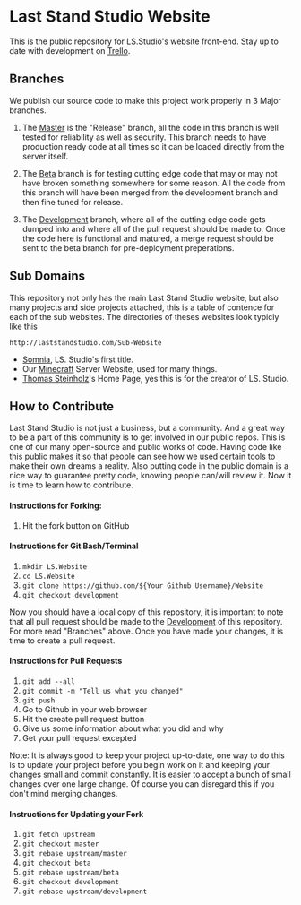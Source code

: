 # Last Stand Studio Website

This is the public repository for LS.Studio's website front-end. Stay up to date with development on [Trello](https://trello.com/b/farQduUj).

## Branches

We publish our source code to make this project work properly in 3 Major branches.

1. The [Master](https://github.com/LastStandStudio/Website/tree/master) is the "Release" branch, 
all the code in this branch is well tested for reliability as well as security. This branch needs to have production 
ready code at all times so it can be loaded directly from the server itself.

2. The [Beta](https://github.com/LastStandStudio/Website/tree/beta) branch is for testing cutting edge code that may or
may not have broken something somewhere for some reason. All the code from this branch will have been merged from
the development branch and then fine tuned for release.

3. The [Development](https://github.com/LastStandStudio/Website/tree/development) branch, where all of the cutting edge
code gets dumped into and where all of the pull request should be made to. Once the code here is functional and matured,
a merge request should be sent to the beta branch for pre-deployment preperations.

## Sub Domains

This repository not only has the main Last Stand Studio website, but also many projects and side projects attached,
this is a table of contence for each of the sub websites. The directories of theses websites look typicly like this 
    
    http://laststandstudio.com/Sub-Website
    
* [Somnia](), LS. Studio's first title.
* Our [Minecraft]() Server Website, used for many things.
* [Thomas Steinholz]()'s Home Page, yes this is for the creator of LS. Studio.

## How to Contribute

Last Stand Studio is not just a business, but a community. And a great way to be a part of this community is to get involved in our public repos. This is one of our many open-source and public works of code. Having code like this public makes it so that people can see how we used certain tools to make their own dreams a reality. Also putting code in the public domain is a nice way to guarantee pretty code, knowing people can/will review it. Now it is time to learn how to contribute.

#### Instructions for Forking:
1. Hit the fork button on GitHub

#### Instructions for Git Bash/Terminal
1. `mkdir LS.Website`
2. `cd LS.Website`
3. `git clone https://github.com/${Your Github Username}/Website`
4. `git checkout development`

Now you should have a local copy of this repository, it is important to note that all pull request should be made to the [Development](https://github.com/LastStandStudio/Website/tree/development) of this repository. For more read "Branches" above. Once you have made your changes, it is time to create a pull request.

#### Instructions for Pull Requests
1. `git add --all`
2. `git commit -m "Tell us what you changed"`
3. `git push`
4. Go to Github in your web browser
5. Hit the create pull request button
6. Give us some information about what you did and why
7. Get your pull request excepted

Note: It is always good to keep your project up-to-date, one way to do this is to update your project before you begin work on it and keeping your changes small and commit constantly. It is easier to accept a bunch of small changes over one large change. Of course you can disregard this if you don't mind merging changes.

#### Instructions for Updating your Fork
1. `git fetch upstream`
2. `git checkout master`
3. `git rebase upstream/master`
4. `git checkout beta`
5. `git rebase upstream/beta`
6. `git checkout development`
7. `git rebase upstream/development`
